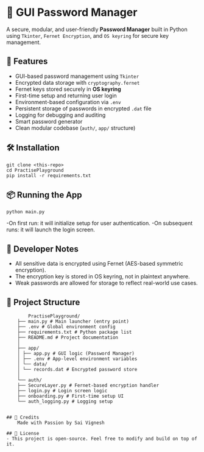 # 🔐 GUI Password Manager
A secure, modular, and user-friendly **Password Manager** built in Python using `Tkinter`, `Fernet Encryption`, and `OS keyring` for secure key management.

## 🚀 Features

- GUI-based password management using `Tkinter`
- Encrypted data storage with `cryptography.fernet`
- Fernet keys stored securely in **OS keyring**
- First-time setup and returning user login
- Environment-based configuration via `.env`
- Persistent storage of passwords in encrypted `.dat` file
- Logging for debugging and auditing
- Smart password generator
- Clean modular codebase (`auth/`, `app/` structure)

## 🛠 Installation
    git clone <this-repo>
    cd PractisePlayground
    pip install -r requirements.txt

## 📦 Running the App

    python main.py

-On first run: it will initialize setup for user authentication.
-On subsequent runs: it will launch the login screen.

## 🧠 Developer Notes

- All sensitive data is encrypted using Fernet (AES-based symmetric encryption).
- The encryption key is stored in OS keyring, not in plaintext anywhere.
- Weak passwords are allowed for storage to reflect real-world use cases.

## 📁 Project Structure

```
        PractisePlayground/
    ├── main.py # Main launcher (entry point)
    ├── .env # Global environment config
    ├── requirements.txt # Python package list
    ├── README.md # Project documentation
    │
    ├── app/
    │ ├── app.py # GUI logic (Password Manager)
    │ ├── .env # App-level environment variables
    │ └── data/
    │ └── records.dat # Encrypted password store
    │
    └── auth/
    ├── SecureLayer.py # Fernet-based encryption handler
    ├── login.py # Login screen logic
    ├── onboarding.py # First-time setup UI
    └── auth_logging.py # Logging setup


## 👑 Credits
    Made with Passion by Sai Vignesh

## 📜 License
- This project is open-source. Feel free to modify and build on top of it.